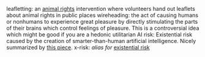 leafletting: an [animal rights](#animal-rights) intervention where volunteers hand out leaflets about animal rights in public places
wireheading: the act of causing humans or nonhumans to experience great pleasure by directly stimulating the parts of their brains which control feelings of pleasure. This is a controversial idea which might be good if you are a hedonic utilitarian
AI risk: Existential risk caused by the creation of smarter-than-human artificial intelligence. Nicely summarized by [this piece](#).
x-risk: *alias for* [existential risk](#)
